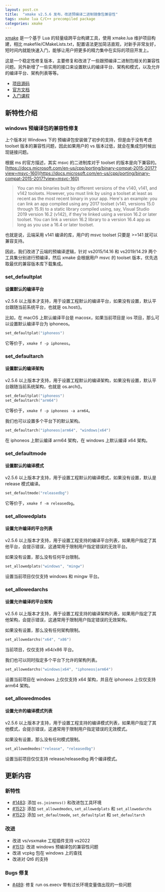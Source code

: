 ```yaml
---
layout: post.cn
title:  "xmake v2.5.6 发布，改进预编译二进制镜像包兼容性"
tags: xmake lua C/C++ precompiled package
categories: xmake
---
```


[xmake](https://github.com/xmake-io/xmake) 是一个基于 Lua 的轻量级跨平台构建工具，使用 xmake.lua 维护项目构建，相比 makefile/CMakeLists.txt，配置语法更加简洁直观，对新手非常友好，短时间内就能快速入门，能够让用户把更多的精力集中在实际的项目开发上。

这是一个稳定性修复版本，主要修复和改进了一些跟预编译二进制包相关的兼容性问题。另外新增了一些实用的接口来设置默认的编译平台、架构和模式，以及允许的编译平台、架构列表等等。

* [项目源码](https://github.com/xmake-io/xmake)
* [官方文档](https://xmake.io/#/zh-cn/)
* [入门课程](https://xmake.io/#/zh-cn/about/course)

## 新特性介绍

### windows 预编译包的兼容性修复

上个版本对 Windows 下的 预编译包安装做了初步的支持，但是由于没有考虑 toolset 版本的兼容性问题，因此如果用户的 vs 版本过低，就会在集成包时候出现链接问题。

根据 ms 的官方描述，其实 msvc 的二进制库对于 toolset 的版本是向下兼容的。[https://docs.microsoft.com/en-us/cpp/porting/binary-compat-2015-2017?view=msvc-160](https://docs.microsoft.com/en-us/cpp/porting/binary-compat-2015-2017?view=msvc-160)

> You can mix binaries built by different versions of the v140, v141, and v142 toolsets. However, you must link by using a toolset at least as recent as the most recent binary in your app. Here's an example: you can link an app compiled using any 2017 toolset (v141, versions 15.0 through 15.9) to a static library compiled using, say, Visual Studio 2019 version 16.2 (v142), if they're linked using a version 16.2 or later toolset. You can link a version 16.2 library to a version 16.4 app as long as you use a 16.4 or later toolset.

也就是说，云端采用 v141 编译的库，用户的 msvc toolset 只要是 >=141 就可以兼容支持。

因此，我们改进了云端的预编译逻辑，针对 vs2015/14.16 和 vs2019/14.29 两个工具集分别进行预编译，然后 xmake 会根据用户 msvc 的 toolset 版本，优先选取最优的兼容版本库下载集成。








### set_defaultplat

#### 设置默认的编译平台

v2.5.6 以上版本才支持，用于设置工程默认的编译平台，如果没有设置，默认平台跟随当前系统平台，也就是 os.host()。

比如，在 macOS 上默认编译平台是 macosx，如果当前项目是 ios 项目，那么可以设置默认编译平台为 iphoneos。

```lua
set_defaultplat("iphoneos")
```

它等价于，`xmake f -p iphoneos`。

### set_defaultarch

#### 设置默认的编译架构

v2.5.6 以上版本才支持，用于设置工程默认的编译架构，如果没有设置，默认平台跟随当前系统架构，也就是 os.arch()。

```lua
set_defaultplat("iphoneos")
set_defaultarch("arm64")
```

它等价于，`xmake f -p iphoneos -a arm64`。

我们也可以设置多个平台下的默认架构。

```lua
set_defaultarch("iphoneos|arm64", "windows|x64")
```

在 iphoneos 上默认编译 arm64 架构，在 windows 上默认编译 x64 架构。

### set_defaultmode

#### 设置默认的编译模式

v2.5.6 以上版本才支持，用于设置工程默认的编译模式，如果没有设置，默认是 release 模式编译。

```lua
set_defaultmode("releasedbg")
```

它等价于，`xmake f -m releasedbg`。

### set_allowedplats

#### 设置允许编译的平台列表

v2.5.6 以上版本才支持，用于设置工程支持的编译平台列表，如果用户指定了其他平台，会提示错误，这通常用于限制用户指定错误的无效平台。

如果没有设置，那么没有任何平台限制。

```lua
set_allowedplats("windows", "mingw")
```

设置当前项目仅仅支持 windows 和 mingw 平台。

### set_allowedarchs

#### 设置允许编译的平台架构

v2.5.6 以上版本才支持，用于设置工程支持的编译架构列表，如果用户指定了其他架构，会提示错误，这通常用于限制用户指定错误的无效架构。

如果没有设置，那么没有任何架构限制。

```lua
set_allowedarchs("x64", "x86")
```

当前项目，仅仅支持 x64/x86 平台。

我们也可以同时指定多个平台下允许的架构列表。

```lua
set_allowedarchs("windows|x64", "iphoneos|arm64")
```

设置当前项目在 windows 上仅仅支持 x64 架构，并且在 iphoneos 上仅仅支持 arm64 架构。

### set_allowedmodes

#### 设置允许的编译模式列表

v2.5.6 以上版本才支持，用于设置工程支持的编译模式列表，如果用户指定了其他模式，会提示错误，这通常用于限制用户指定错误的无效模式。

如果没有设置，那么没有任何模式限制。

```lua
set_allowedmodes("release", "releasedbg")
```

设置当前项目仅仅支持 release/releasedbg 两个编译模式。


## 更新内容

### 新特性

* [#1483](https://github.com/xmake-io/xmake/issues/1483): 添加 `os.joinenvs()` 和改进包工具环境
* [#1523](https://github.com/xmake-io/xmake/issues/1523): 添加 `set_allowedmodes`, `set_allowedplats` 和 `set_allowedarchs`
* [#1523](https://github.com/xmake-io/xmake/issues/1523): 添加 `set_defaultmode`, `set_defaultplat` 和 `set_defaultarch`

### 改进

* 改进 vs/vsxmake 工程插件支持 vs2022
* [#1513](https://github.com/xmake-io/xmake/issues/1513): 改进 windows 预编译包的兼容性问题
* 改进 vcpkg 包在 windows 上的查找
* 改进对 Qt6 的支持

### Bugs 修复

* [#489](https://github.com/xmake-io/xmake-repo/pull/489): 修复 run os.execv 带有过长环境变量值出现的一些问题

